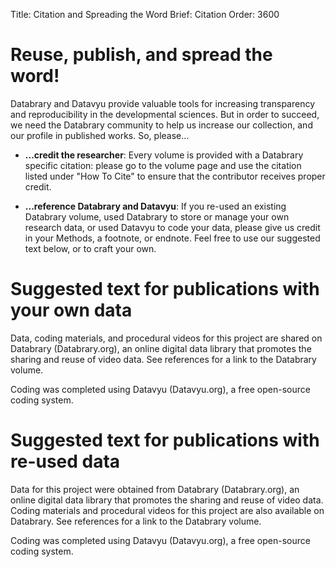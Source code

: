 Title: Citation and Spreading the Word
Brief: Citation
Order: 3600

# Reuse, publish, and spread the word!

Databrary and Datavyu provide valuable tools for increasing transparency and
reproducibility in the developmental sciences. But in order to succeed, we need the Databrary community to help us increase our collection, and our profile in published works. So, please…

- **...credit the researcher**: Every volume is provided with a Databrary specific citation: please go to the volume page and use the citation listed under "How To Cite" to ensure that the contributor receives proper credit.

- **...reference Databrary and Datavyu**: If you re-used an existing Databrary volume, used Databrary to store or manage your own research data, or used Datavyu to code your data, please give us credit in your Methods, a footnote, or endnote. Feel free to use our suggested text below, or to craft your own.

# Suggested text for publications with your own data

Data, coding materials, and procedural videos for this project are shared on Databrary (Databrary.org), an online digital data library that promotes the sharing and reuse of video data. See references for a link to the Databrary volume.

Coding was completed using Datavyu (Datavyu.org), a free open-source coding system.

# Suggested text for publications with re-used data

Data for this project were obtained from Databrary (Databrary.org), an online digital data library that promotes the sharing and reuse of video data. Coding materials and procedural videos for this project are also available on Databrary. See references for a link to the Databrary volume.

Coding was completed using Datavyu (Datavyu.org), a free open-source coding system.